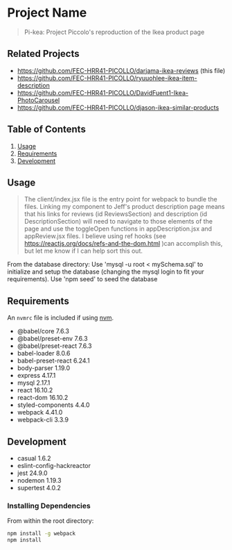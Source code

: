 # Project Name

> Pi-kea: Project Piccolo's reproduction of the Ikea product page

## Related Projects
  - https://github.com/FEC-HRR41-PICOLLO/darjama-ikea-reviews (this file)
  - https://github.com/FEC-HRR41-PICOLLO/ryuuohlee-ikea-item-description
  - https://github.com/FEC-HRR41-PICOLLO/DavidFuent1-Ikea-PhotoCarousel
  - https://github.com/FEC-HRR41-PICOLLO/djason-ikea-similar-products

## Table of Contents

1. [Usage](#Usage)
1. [Requirements](#requirements)
1. [Development](#development)

## Usage

> The client/index.jsx file is the entry point for webpack to bundle the files. Linking my component to Jeff's product description page means that his links for reviews (id ReviewsSection) and description (id DescriptionSection) will need to navigate to those elements of the page and use the toggleOpen functions in appDescription.jsx and appReview.jsx files. I believe using ref hooks (see https://reactjs.org/docs/refs-and-the-dom.html )can accomplish this, but let me know if I can help sort this out.

From the database directory:
Use 'mysql -u root < mySchema.sql' to initialize and setup the database (changing the mysql login to fit your requirements).
Use 'npm seed' to seed the database


## Requirements

An `nvmrc` file is included if using [nvm](https://github.com/creationix/nvm).

- @babel/core 7.6.3
- @babel/preset-env 7.6.3
- @babel/preset-react 7.6.3
- babel-loader 8.0.6
- babel-preset-react 6.24.1
- body-parser 1.19.0
- express 4.17.1
- mysql 2.17.1
- react 16.10.2
- react-dom 16.10.2
- styled-components 4.4.0
- webpack 4.41.0
- webpack-cli 3.3.9

## Development
- casual 1.6.2
- eslint-config-hackreactor
- jest 24.9.0
- nodemon 1.19.3
- supertest 4.0.2

### Installing Dependencies

From within the root directory:

```sh
npm install -g webpack
npm install
```

